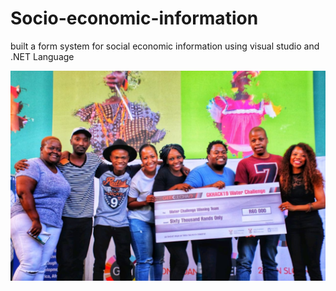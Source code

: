 # Socio-economic-information
built a form system for social economic information using visual studio and .NET Language

![alt text](https://github.com/mxolic4/water-challenge-geekulcha/blob/master/2.jpg)
